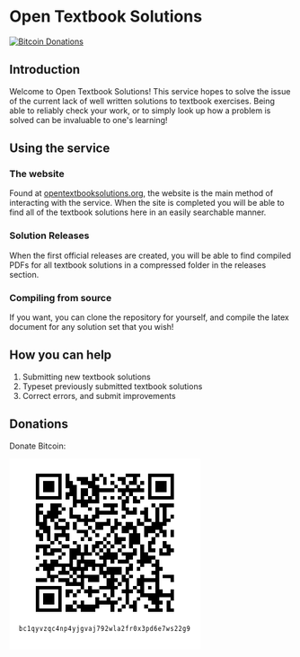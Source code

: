 
# Open Textbook Solutions

[![Bitcoin Donations](https://img.shields.io/badge/Donate%20Bitcoin-bc1qyvzqc4np4yjgvaj792wla2fr0x3pd6e7ws22g9-orange)](#donations)

## Introduction

Welcome to Open Textbook Solutions! This service hopes to solve the issue of the
current lack of well written solutions to textbook exercises. Being able to
reliably check your work, or to simply look up how a problem is solved can be 
invaluable to one's learning!

## Using the service

### The website

Found at [opentextbooksolutions.org](opentextbooksolutions.org), the website is
the main method of interacting with the service. When the site is completed you
will be able to find all of the textbook solutions here in an easily searchable
manner.

### Solution Releases

When the first official releases are created, you will be able to find compiled
PDFs for all textbook solutions in a compressed folder in the releases section.

### Compiling from source

If you want, you can clone the repository for yourself, and compile the latex
document for any solution set that you wish!

## How you can help

1. Submitting new textbook solutions
2. Typeset previously submitted textbook solutions
3. Correct errors, and submit improvements

## Donations

Donate Bitcoin:

![Bitcoin Donations](./readme-resources/bitcoin-donations.png "Bitcoin Donations")
